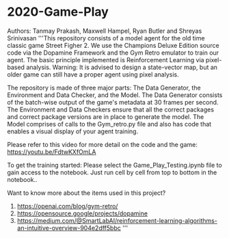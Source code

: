 # 2020-Game-Play
Authors: Tanmay Prakash, Maxwell Hampel, Ryan Butler and Shreyas Srinivasan
'''This repository consists of a model agent for the old time classic game Street Figher 2. 
We use the Champions Deluxe Edition source code via the Dopamine Framework and the Gym Retro emulator to train our agent.
The basic principle implemented is Reinforcement Learning via pixel-based analysis.
Warning: It is advised to design a state-vector map, but an older game can still have a proper agent using pixel analysis. 

The repository is made of three major parts: The Data Generator, the Environment and Data Checker, and the Model.
The Data Generator consists of the batch-wise output of the game's metadata at 30 frames per second.
The Environment and Data Checkers ensure that all the correct packages and correct package versions are in place to generate the model. 
The Model comprises of calls to the Gym_retro.py file and also has code that enables a visual display of your agent training. 

Please refer to this video for more detail on the code and the game:
https://youtu.be/FdtwKXfOmLA
  
To get the training started:
  Please select the Game_Play_Testing.ipynb file to gain access to the notebook. 
   Just run cell by cell from top to bottom in the notebook..
  
Want to know more about the items used in this project?
  1) https://openai.com/blog/gym-retro/ 
  2) https://opensource.google/projects/dopamine
  3) https://medium.com/@SmartLabAI/reinforcement-learning-algorithms-an-intuitive-overview-904e2dff5bbc
  '''
  

